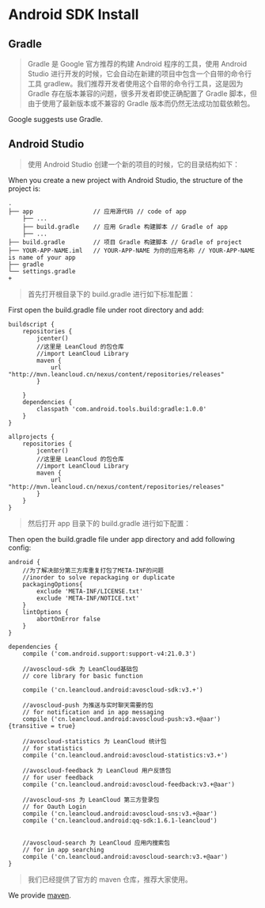 # Android SDK Install



## Gradle
> Gradle 是 Google 官方推荐的构建 Android 程序的工具，使用 Android Studio 进行开发的时候，它会自动在新建的项目中包含一个自带的命令行工具 gradlew。我们推荐开发者使用这个自带的命令行工具，这是因为 Gradle 存在版本兼容的问题，很多开发者即使正确配置了 Gradle 脚本，但由于使用了最新版本或不兼容的 Gradle 版本而仍然无法成功加载依赖包。

Google suggests use Gradle.

## Android Studio

> 使用 Android Studio 创建一个新的项目的时候，它的目录结构如下：

When you create a new project with Android Studio, the structure of the project is:

```
.
├── app                 // 应用源代码 // code of app
    ├── ...
    ├── build.gradle    // 应用 Gradle 构建脚本 // Gradle of app
    ├── ...
├── build.gradle        // 项目 Gradle 构建脚本 // Gradle of project
├── YOUR-APP-NAME.iml   // YOUR-APP-NAME 为你的应用名称 // YOUR-APP-NAME is name of your app
├── gradle
└── settings.gradle
+
```

> 首先打开根目录下的 build.gradle 进行如下标准配置：

First open the build.gradle file under root directory and add:

```
buildscript {
    repositories {
        jcenter()
        //这里是 LeanCloud 的包仓库       
        //import LeanCloud Library
        maven {
            url "http://mvn.leancloud.cn/nexus/content/repositories/releases"
        }

    }
    dependencies {
        classpath 'com.android.tools.build:gradle:1.0.0'
    }
}

allprojects {
    repositories {
        jcenter()
        //这里是 LeanCloud 的包仓库      
        //import LeanCloud Library
        maven {
            url "http://mvn.leancloud.cn/nexus/content/repositories/releases"
        }
    }
}
```

> 然后打开 app 目录下的 build.gradle 进行如下配置：

Then open the build.gradle file under app directory and add following config:

```
android {
    //为了解决部分第三方库重复打包了META-INF的问题 
    //inorder to solve repackaging or duplicate 
    packagingOptions{
        exclude 'META-INF/LICENSE.txt'
        exclude 'META-INF/NOTICE.txt'
    }
    lintOptions {
        abortOnError false
    }
}

dependencies {
    compile ('com.android.support:support-v4:21.0.3')

    //avoscloud-sdk 为 LeanCloud基础包
    // core library for basic function  
  
    compile ('cn.leancloud.android:avoscloud-sdk:v3.+')

    //avoscloud-push 为推送与实时聊天需要的包
    // for notification and in app messaging 
    compile ('cn.leancloud.android:avoscloud-push:v3.+@aar'){transitive = true}

    //avoscloud-statistics 为 LeanCloud 统计包
    // for statistics
    compile ('cn.leancloud.android:avoscloud-statistics:v3.+')

    //avoscloud-feedback 为 LeanCloud 用户反馈包
    // for user feedback
    compile ('cn.leancloud.android:avoscloud-feedback:v3.+@aar')

    //avoscloud-sns 为 LeanCloud 第三方登录包
    // for Oauth Login 
    compile ('cn.leancloud.android:avoscloud-sns:v3.+@aar')
    compile ('cn.leancloud.android:qq-sdk:1.6.1-leancloud')

  
    //avoscloud-search 为 LeanCloud 应用内搜索包
    // for in app searching
    compile ('cn.leancloud.android:avoscloud-search:v3.+@aar')
}
```

> 我们已经提供了官方的 maven 仓库，推荐大家使用。

We provide [maven](http://mvn.leancloud.cn/nexus/).
